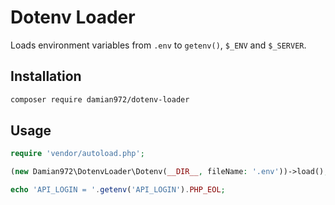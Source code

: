 # Dotenv Loader

Loads environment variables from `.env` to `getenv()`, `$_ENV` and `$_SERVER`.

## Installation

```bash
composer require damian972/dotenv-loader
```

## Usage

```php
require 'vendor/autoload.php';

(new Damian972\DotenvLoader\Dotenv(__DIR__, fileName: '.env'))->load(); // fileName parameter is optionnal, default: .env

echo 'API_LOGIN = '.getenv('API_LOGIN').PHP_EOL;
```
